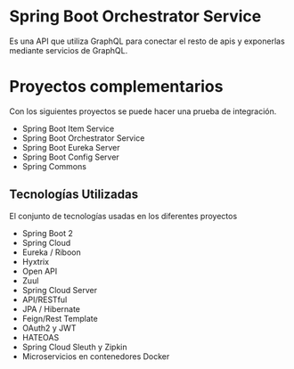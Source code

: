 # Spring Boot Orchestrator Service

Es una API que utiliza GraphQL para conectar el resto de apis y exponerlas mediante servicios de GraphQL.

# Proyectos complementarios

Con los siguientes proyectos se puede hacer una prueba de integración.

- Spring Boot Item Service
- Spring Boot Orchestrator Service
- Spring Boot Eureka Server
- Spring Boot Config Server
- Spring Commons

## Tecnologías Utilizadas

El conjunto de tecnologías usadas en los diferentes proyectos
-   Spring Boot 2
-   Spring Cloud
-   Eureka / Riboon
-   Hyxtrix
-   Open API
-   Zuul
-   Spring Cloud Server
-   API/RESTful
-   JPA / Hibernate
-   Feign/Rest Template
-   OAuth2 y JWT
-   HATEOAS
-   Spring Cloud Sleuth y Zipkin
-   Microservicios en contenedores Docker
 

